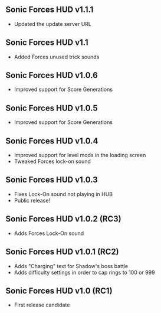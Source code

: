 ## Sonic Forces HUD v1.1.1
- Updated the update server URL 

## Sonic Forces HUD v1.1
- Added Forces unused trick sounds

## Sonic Forces HUD v1.0.6
- Improved support for Score Generations

## Sonic Forces HUD v1.0.5
- Improved support for Score Generations

## Sonic Forces HUD v1.0.4
- Improved support for level mods in the loading screen
- Tweaked Forces lock-on sound

## Sonic Forces HUD v1.0.3
- Fixes Lock-On sound not playing in HUB
- Public release!

## Sonic Forces HUD v1.0.2 (RC3)
- Adds Forces Lock-On sound

## Sonic Forces HUD v1.0.1 (RC2)
- Adds "Charging" text for Shadow's boss battle
- Adds difficulty settings in order to cap rings to 100 or 999

## Sonic Forces HUD v1.0 (RC1)
- First release candidate
